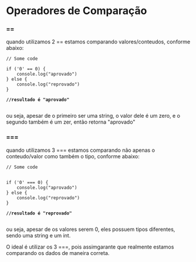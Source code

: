 # Operadores de Comparação



### ==

quando utilizamos 2 == estamos comparando valores/conteudos, conforme abaixo:

<pre class="language-javascript"><code class="lang-javascript">// Some code

if ('0' == 0) {
    console.log("aprovado")
} else {
    console.log("reprovado")
}

<strong>//resultado é "aprovado"
</strong>
</code></pre>

ou seja, apesar de o primeiro ser uma string, o valor dele é um zero, e o segundo também é um zer, então retorna "aprovado"



### ===

quando utilizamos 3 === estamos comparando não apenas o conteudo/valor como também o tipo, conforme abaixo:

<pre class="language-javascript"><code class="lang-javascript">// Some code


if ('0' === 0) {
    console.log("aprovado")
} else {
    console.log("reprovado")
}

<strong>//resultado é "reprovado"
</strong>
</code></pre>

ou seja, apesar de os valores serem 0, eles possuem tipos diferentes, sendo uma string e um int.

O ideal é utilizar os 3 ===, pois assimgarante que realmente estamos comparando os dados de maneira correta.&#x20;
